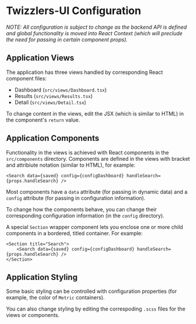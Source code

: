 # Twizzlers-UI Configuration

*NOTE: All configuration is subject to change as the backend API is defined and global functionality is moved into React Context (which will preclude the need for passing in certain component props).*

## Application Views

The application has three views handled by corresponding React component files:

- Dashboard (`src/views/Dashboard.tsx`)
- Results (`src/views/Results.tsx`)
- Detail (`src/views/Detail.tsx`)

To change content in the views, edit the JSX (which is similar to HTML) in the component's `return` value.

## Application Components

Functionality in the views is achieved with React components in the `src/components` directory. Components are defined in the views with bracket and attribiute notation (similar to HTML), for example:

```
<Search data={saved} config={configDashboard} handleSearch={props.handleSearch} />
```

Most components have a `data` attribute (for passing in dynamic data) and a `config` attribute (for passing in configuration information). 

To change how the components behave, you can change their corresponding configuration information (in the `config` directory).

A special `Section` wrapper component lets you enclose one or more child components in a bordered, titled container. For example:

```
<Section title="Search">
    <Search data={saved} config={configDashboard} handleSearch={props.handleSearch} />
</Section>
```

## Application Styling

Some basic styling can be controlled with configuration properties (for example, the color of `Metric` containers).

You can also change styling by editing the correspoding `.scss` files for the views or components. 